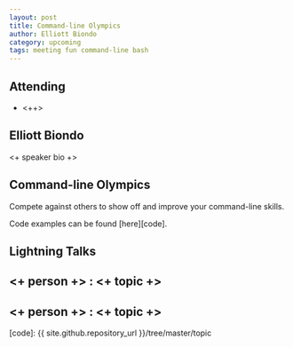 ```yaml
---
layout: post
title: Command-line Olympics
author: Elliott Biondo
category: upcoming
tags: meeting fun command-line bash
---
```



## Attending

- <++>


## Elliott Biondo

<+ speaker bio +> 

## Command-line Olympics

Compete against others to show off and improve your command-line skills.

Code examples can be found [here][code].

## Lightning Talks 

## <+ person +> : <+ topic +>

## <+ person +> : <+ topic +>


[code]: {{ site.github.repository_url }}/tree/master/topic
